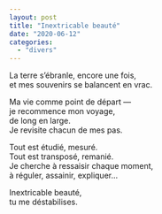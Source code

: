 ```yaml
---
layout: post
title: "Inextricable beauté"
date: "2020-06-12"
categories:
  - "divers"
---
```


La terre s’ébranle, encore une fois,  
et mes souvenirs se balancent en vrac.  

Ma vie comme point de départ —  
je recommence mon voyage,  
de long en large.  
Je revisite chacun de mes pas.  

Tout est étudié, mesuré.  
Tout est transposé, remanié.  
Je cherche à ressaisir chaque moment,  
à réguler, assainir, expliquer…  

Inextricable beauté,  
tu me déstabilises.  
